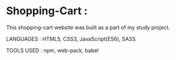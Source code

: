 # Shopping-Cart :
This shopping-cart website was built as a part of my study project. 

LANGUAGES : HTML5, CSS3, JavaScript(ES6), SASS

TOOLS USED : npm, web-pack, babel
